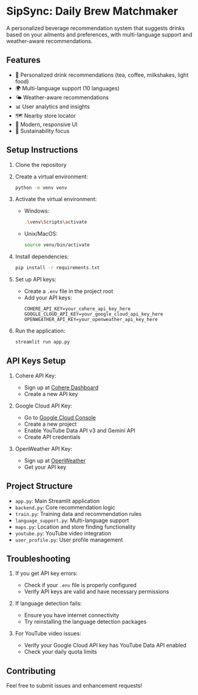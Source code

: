 # SipSync: Daily Brew Matchmaker

A personalized beverage recommendation system that suggests drinks based on your ailments and preferences, with multi-language support and weather-aware recommendations.

## Features

- 🍵 Personalized drink recommendations (tea, coffee, milkshakes, light food)
- 🌍 Multi-language support (10 languages)
- 🌤️ Weather-aware recommendations
- 📊 User analytics and insights
- 🗺️ Nearby store locator
- 📱 Modern, responsive UI
- 🌱 Sustainability focus

## Setup Instructions

1. Clone the repository
2. Create a virtual environment:
   ```bash
   python -m venv venv
   ```

3. Activate the virtual environment:
   - Windows:
     ```bash
     .\venv\Scripts\activate
     ```
   - Unix/MacOS:
     ```bash
     source venv/bin/activate
     ```

4. Install dependencies:
   ```bash
   pip install -r requirements.txt
   ```

5. Set up API keys:
   - Create a `.env` file in the project root
   - Add your API keys:
     ```
     COHERE_API_KEY=your_cohere_api_key_here
     GOOGLE_CLOUD_API_KEY=your_google_cloud_api_key_here
     OPENWEATHER_API_KEY=your_openweather_api_key_here
     ```

6. Run the application:
   ```bash
   streamlit run app.py
   ```

## API Keys Setup

1. Cohere API Key:
   - Sign up at [Cohere Dashboard](https://dashboard.cohere.ai/)
   - Create a new API key

2. Google Cloud API Key:
   - Go to [Google Cloud Console](https://console.cloud.google.com/)
   - Create a new project
   - Enable YouTube Data API v3 and Gemini API
   - Create API credentials

3. OpenWeather API Key:
   - Sign up at [OpenWeather](https://openweathermap.org/)
   - Get your API key

## Project Structure

- `app.py`: Main Streamlit application
- `backend.py`: Core recommendation logic
- `train.py`: Training data and recommendation rules
- `language_support.py`: Multi-language support
- `maps.py`: Location and store finding functionality
- `youtube.py`: YouTube video integration
- `user_profile.py`: User profile management

## Troubleshooting

1. If you get API key errors:
   - Check if your `.env` file is properly configured
   - Verify API keys are valid and have necessary permissions

2. If language detection fails:
   - Ensure you have internet connectivity
   - Try reinstalling the language detection packages

3. For YouTube video issues:
   - Verify your Google Cloud API key has YouTube Data API enabled
   - Check your daily quota limits

## Contributing

Feel free to submit issues and enhancement requests!